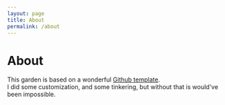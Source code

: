 ```yaml
---
layout: page
title: About
permalink: /about
---
```

# About

This garden is based on a wonderful [Github template](https://github.com/maximevaillancourt/digital-garden-jekyll-template).  
I did some customization, and some tinkering, but without that is would've been impossible.
